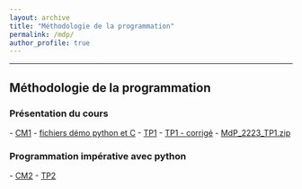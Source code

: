 ```yaml
---
layout: archive
title: "Méthodologie de la programmation"
permalink: /mdp/
author_profile: true
---
```


------
<h2 id="2021">Méthodologie de la programmation</h2>

<h3 id="2021">Présentation du cours</h3>
- <a href="/assets/cours/MdP/MdP_2223_CM1.pdf">CM1</a> 
- <a href="/assets/cours/MdP/MdP_demo.zip">fichiers démo python et C</a> 
- <a href="/assets/cours/MdP/MdP_2223_TP1.pdf">TP1</a> 
- <a href="/assets/cours/MdP/MdP_2223_TP1_corrige.pdf">TP1 - corrigé</a> 
- <a href="/assets/cours/MdP/MdP_2223_TP1.zip">MdP_2223_TP1.zip</a> 

<h3 id="2021">Programmation impérative avec python</h3>
- <a href="/assets/cours/MdP/MdP_2223_CM2.pdf">CM2</a> 
- <a href="/assets/cours/MdP/MdP_2223_TP2.pdf">TP2</a> 